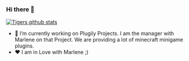 ### Hi there 👋
[![Tigers github stats](https://github-readme-stats.vercel.app/api?username=Tigerpanzer02&count_private=true&show_icons=true&theme=vue)](https://plugily.xyz)

- 🔭 I’m currently working on Plugily Projects. I am the manager with Marlene on that Project. We are providing a lot of minecraft minigame plugins.
- ❤️ I am in Love with Marlene ;)
